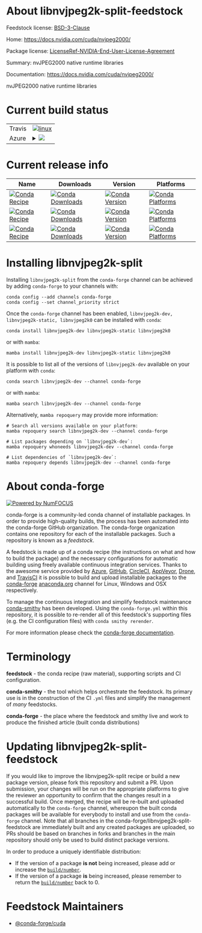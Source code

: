 About libnvjpeg2k-split-feedstock
=================================

Feedstock license: [BSD-3-Clause](https://github.com/conda-forge/libnvjpeg2k-split-feedstock/blob/main/LICENSE.txt)

Home: https://docs.nvidia.com/cuda/nvjpeg2000/

Package license: [LicenseRef-NVIDIA-End-User-License-Agreement](https://docs.nvidia.com/cuda/eula/index.html)

Summary: nvJPEG2000 native runtime libraries

Documentation: https://docs.nvidia.com/cuda/nvjpeg2000/

nvJPEG2000 native runtime libraries


Current build status
====================


<table><tr>
    <td>Travis</td>
    <td>
      <a href="https://app.travis-ci.com/conda-forge/libnvjpeg2k-split-feedstock">
        <img alt="linux" src="https://img.shields.io/travis/com/conda-forge/libnvjpeg2k-split-feedstock/main.svg?label=Linux">
      </a>
    </td>
  </tr>
    
  <tr>
    <td>Azure</td>
    <td>
      <details>
        <summary>
          <a href="https://dev.azure.com/conda-forge/feedstock-builds/_build/latest?definitionId=24026&branchName=main">
            <img src="https://dev.azure.com/conda-forge/feedstock-builds/_apis/build/status/libnvjpeg2k-split-feedstock?branchName=main">
          </a>
        </summary>
        <table>
          <thead><tr><th>Variant</th><th>Status</th></tr></thead>
          <tbody><tr>
              <td>linux_64_c_compiler_version11cuda_compilernvcccuda_compiler_version11.8</td>
              <td>
                <a href="https://dev.azure.com/conda-forge/feedstock-builds/_build/latest?definitionId=24026&branchName=main">
                  <img src="https://dev.azure.com/conda-forge/feedstock-builds/_apis/build/status/libnvjpeg2k-split-feedstock?branchName=main&jobName=linux&configuration=linux%20linux_64_c_compiler_version11cuda_compilernvcccuda_compiler_version11.8" alt="variant">
                </a>
              </td>
            </tr><tr>
              <td>linux_64_c_compiler_version12cuda_compilercuda-nvcccuda_compiler_version12.0</td>
              <td>
                <a href="https://dev.azure.com/conda-forge/feedstock-builds/_build/latest?definitionId=24026&branchName=main">
                  <img src="https://dev.azure.com/conda-forge/feedstock-builds/_apis/build/status/libnvjpeg2k-split-feedstock?branchName=main&jobName=linux&configuration=linux%20linux_64_c_compiler_version12cuda_compilercuda-nvcccuda_compiler_version12.0" alt="variant">
                </a>
              </td>
            </tr><tr>
              <td>linux_aarch64_c_compiler_version11cuda_compilernvcccuda_compiler_version11.8</td>
              <td>
                <a href="https://dev.azure.com/conda-forge/feedstock-builds/_build/latest?definitionId=24026&branchName=main">
                  <img src="https://dev.azure.com/conda-forge/feedstock-builds/_apis/build/status/libnvjpeg2k-split-feedstock?branchName=main&jobName=linux&configuration=linux%20linux_aarch64_c_compiler_version11cuda_compilernvcccuda_compiler_version11.8" alt="variant">
                </a>
              </td>
            </tr><tr>
              <td>linux_aarch64_c_compiler_version12cuda_compilercuda-nvcccuda_compiler_version12.0</td>
              <td>
                <a href="https://dev.azure.com/conda-forge/feedstock-builds/_build/latest?definitionId=24026&branchName=main">
                  <img src="https://dev.azure.com/conda-forge/feedstock-builds/_apis/build/status/libnvjpeg2k-split-feedstock?branchName=main&jobName=linux&configuration=linux%20linux_aarch64_c_compiler_version12cuda_compilercuda-nvcccuda_compiler_version12.0" alt="variant">
                </a>
              </td>
            </tr><tr>
              <td>win_64_cuda_compilercuda-nvcccuda_compiler_version12.0</td>
              <td>
                <a href="https://dev.azure.com/conda-forge/feedstock-builds/_build/latest?definitionId=24026&branchName=main">
                  <img src="https://dev.azure.com/conda-forge/feedstock-builds/_apis/build/status/libnvjpeg2k-split-feedstock?branchName=main&jobName=win&configuration=win%20win_64_cuda_compilercuda-nvcccuda_compiler_version12.0" alt="variant">
                </a>
              </td>
            </tr><tr>
              <td>win_64_cuda_compilernvcccuda_compiler_version11.8</td>
              <td>
                <a href="https://dev.azure.com/conda-forge/feedstock-builds/_build/latest?definitionId=24026&branchName=main">
                  <img src="https://dev.azure.com/conda-forge/feedstock-builds/_apis/build/status/libnvjpeg2k-split-feedstock?branchName=main&jobName=win&configuration=win%20win_64_cuda_compilernvcccuda_compiler_version11.8" alt="variant">
                </a>
              </td>
            </tr>
          </tbody>
        </table>
      </details>
    </td>
  </tr>
</table>

Current release info
====================

| Name | Downloads | Version | Platforms |
| --- | --- | --- | --- |
| [![Conda Recipe](https://img.shields.io/badge/recipe-libnvjpeg2k--dev-green.svg)](https://anaconda.org/conda-forge/libnvjpeg2k-dev) | [![Conda Downloads](https://img.shields.io/conda/dn/conda-forge/libnvjpeg2k-dev.svg)](https://anaconda.org/conda-forge/libnvjpeg2k-dev) | [![Conda Version](https://img.shields.io/conda/vn/conda-forge/libnvjpeg2k-dev.svg)](https://anaconda.org/conda-forge/libnvjpeg2k-dev) | [![Conda Platforms](https://img.shields.io/conda/pn/conda-forge/libnvjpeg2k-dev.svg)](https://anaconda.org/conda-forge/libnvjpeg2k-dev) |
| [![Conda Recipe](https://img.shields.io/badge/recipe-libnvjpeg2k--static-green.svg)](https://anaconda.org/conda-forge/libnvjpeg2k-static) | [![Conda Downloads](https://img.shields.io/conda/dn/conda-forge/libnvjpeg2k-static.svg)](https://anaconda.org/conda-forge/libnvjpeg2k-static) | [![Conda Version](https://img.shields.io/conda/vn/conda-forge/libnvjpeg2k-static.svg)](https://anaconda.org/conda-forge/libnvjpeg2k-static) | [![Conda Platforms](https://img.shields.io/conda/pn/conda-forge/libnvjpeg2k-static.svg)](https://anaconda.org/conda-forge/libnvjpeg2k-static) |
| [![Conda Recipe](https://img.shields.io/badge/recipe-libnvjpeg2k0-green.svg)](https://anaconda.org/conda-forge/libnvjpeg2k0) | [![Conda Downloads](https://img.shields.io/conda/dn/conda-forge/libnvjpeg2k0.svg)](https://anaconda.org/conda-forge/libnvjpeg2k0) | [![Conda Version](https://img.shields.io/conda/vn/conda-forge/libnvjpeg2k0.svg)](https://anaconda.org/conda-forge/libnvjpeg2k0) | [![Conda Platforms](https://img.shields.io/conda/pn/conda-forge/libnvjpeg2k0.svg)](https://anaconda.org/conda-forge/libnvjpeg2k0) |

Installing libnvjpeg2k-split
============================

Installing `libnvjpeg2k-split` from the `conda-forge` channel can be achieved by adding `conda-forge` to your channels with:

```
conda config --add channels conda-forge
conda config --set channel_priority strict
```

Once the `conda-forge` channel has been enabled, `libnvjpeg2k-dev, libnvjpeg2k-static, libnvjpeg2k0` can be installed with `conda`:

```
conda install libnvjpeg2k-dev libnvjpeg2k-static libnvjpeg2k0
```

or with `mamba`:

```
mamba install libnvjpeg2k-dev libnvjpeg2k-static libnvjpeg2k0
```

It is possible to list all of the versions of `libnvjpeg2k-dev` available on your platform with `conda`:

```
conda search libnvjpeg2k-dev --channel conda-forge
```

or with `mamba`:

```
mamba search libnvjpeg2k-dev --channel conda-forge
```

Alternatively, `mamba repoquery` may provide more information:

```
# Search all versions available on your platform:
mamba repoquery search libnvjpeg2k-dev --channel conda-forge

# List packages depending on `libnvjpeg2k-dev`:
mamba repoquery whoneeds libnvjpeg2k-dev --channel conda-forge

# List dependencies of `libnvjpeg2k-dev`:
mamba repoquery depends libnvjpeg2k-dev --channel conda-forge
```


About conda-forge
=================

[![Powered by
NumFOCUS](https://img.shields.io/badge/powered%20by-NumFOCUS-orange.svg?style=flat&colorA=E1523D&colorB=007D8A)](https://numfocus.org)

conda-forge is a community-led conda channel of installable packages.
In order to provide high-quality builds, the process has been automated into the
conda-forge GitHub organization. The conda-forge organization contains one repository
for each of the installable packages. Such a repository is known as a *feedstock*.

A feedstock is made up of a conda recipe (the instructions on what and how to build
the package) and the necessary configurations for automatic building using freely
available continuous integration services. Thanks to the awesome service provided by
[Azure](https://azure.microsoft.com/en-us/services/devops/), [GitHub](https://github.com/),
[CircleCI](https://circleci.com/), [AppVeyor](https://www.appveyor.com/),
[Drone](https://cloud.drone.io/welcome), and [TravisCI](https://travis-ci.com/)
it is possible to build and upload installable packages to the
[conda-forge](https://anaconda.org/conda-forge) [anaconda.org](https://anaconda.org/)
channel for Linux, Windows and OSX respectively.

To manage the continuous integration and simplify feedstock maintenance
[conda-smithy](https://github.com/conda-forge/conda-smithy) has been developed.
Using the ``conda-forge.yml`` within this repository, it is possible to re-render all of
this feedstock's supporting files (e.g. the CI configuration files) with ``conda smithy rerender``.

For more information please check the [conda-forge documentation](https://conda-forge.org/docs/).

Terminology
===========

**feedstock** - the conda recipe (raw material), supporting scripts and CI configuration.

**conda-smithy** - the tool which helps orchestrate the feedstock.
                   Its primary use is in the construction of the CI ``.yml`` files
                   and simplify the management of *many* feedstocks.

**conda-forge** - the place where the feedstock and smithy live and work to
                  produce the finished article (built conda distributions)


Updating libnvjpeg2k-split-feedstock
====================================

If you would like to improve the libnvjpeg2k-split recipe or build a new
package version, please fork this repository and submit a PR. Upon submission,
your changes will be run on the appropriate platforms to give the reviewer an
opportunity to confirm that the changes result in a successful build. Once
merged, the recipe will be re-built and uploaded automatically to the
`conda-forge` channel, whereupon the built conda packages will be available for
everybody to install and use from the `conda-forge` channel.
Note that all branches in the conda-forge/libnvjpeg2k-split-feedstock are
immediately built and any created packages are uploaded, so PRs should be based
on branches in forks and branches in the main repository should only be used to
build distinct package versions.

In order to produce a uniquely identifiable distribution:
 * If the version of a package **is not** being increased, please add or increase
   the [``build/number``](https://docs.conda.io/projects/conda-build/en/latest/resources/define-metadata.html#build-number-and-string).
 * If the version of a package **is** being increased, please remember to return
   the [``build/number``](https://docs.conda.io/projects/conda-build/en/latest/resources/define-metadata.html#build-number-and-string)
   back to 0.

Feedstock Maintainers
=====================

* [@conda-forge/cuda](https://github.com/orgs/conda-forge/teams/cuda/)


<!-- dummy commit to enable rerendering -->

